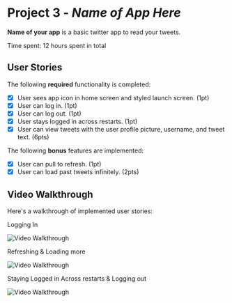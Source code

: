 # Project 3 - *Name of App Here*

**Name of your app** is a basic twitter app to read your tweets.

Time spent: 12 hours spent in total

## User Stories

The following **required** functionality is completed:

- [X] User sees app icon in home screen and styled launch screen. (1pt)
- [X] User can log in. (1pt)
- [X] User can log out. (1pt)
- [X] User stays logged in across restarts. (1pt)
- [X] User can view tweets with the user profile picture, username, and tweet text. (6pts)

The following **bonus** features are implemented:

- [X] User can pull to refresh. (1pt)
- [X] User can load past tweets infinitely. (2pts)

## Video Walkthrough

Here's a walkthrough of implemented user stories:

Logging In

<img src='http://g.recordit.co/kmpMBqGyLm.gif' title='Video Walkthrough' width='' alt='Video Walkthrough' />

Refreshing & Loading more

<img src='http://g.recordit.co/Z2QLD7vnvd.gif' title='Video Walkthrough' width='' alt='Video Walkthrough' />

Staying Logged in Across restarts & Logging out

<img src='http://g.recordit.co/1ZlkcHFnyO.gif' title='Video Walkthrough' width='' alt='Video Walkthrough' />

